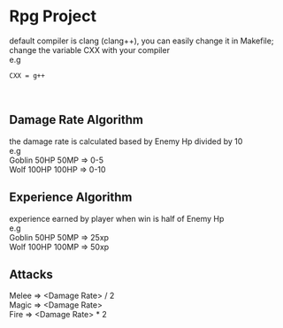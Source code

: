 # Rpg Project
default compiler is clang (clang++), you can easily change it in Makefile; change the variable CXX with your compiler</br>
e.g</br>
```
CXX = g++
```
</br>

## Damage Rate Algorithm
the damage rate is calculated based by Enemy Hp divided by 10</br>
e.g</br>
Goblin 50HP 50MP  => 0-5</br>
Wolf  100HP 100HP => 0-10</br>

## Experience Algorithm
experience earned by player when win is half of Enemy Hp</br>
e.g</br>
Goblin 50HP 50MP  => 25xp</br>
Wolf  100HP 100MP => 50xp</br>

## Attacks
Melee => \<Damage Rate\> \/ 2</br>
Magic => \<Damage Rate\></br>
Fire  => \<Damage Rate\> * 2</br>
